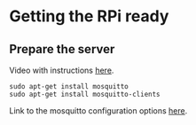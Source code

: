 # Getting the RPi ready

## Prepare the server
Video with instructions [here](https://www.youtube.com/watch?v=AsDHEDbyLfg&t=46s).
```
sudo apt-get install mosquitto
sudo apt-get install mosquitto-clients
```
Link to the mosquitto configuration options [here](http://mosquitto.org/man/mosquitto-conf-5.html).
